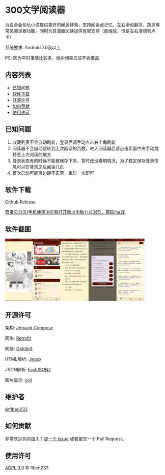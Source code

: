 # 300文学阅读器

为百合会论坛小说提供更好的阅读体验，支持阅读点记忆、左右滑动翻页、跳页等常见阅读器功能，同时为其漫画阅读提供有限支持（能缩放，但是左右滑动有点卡）

系统要求: Android 7.0及以上

PS: 因为平时事情比较多，维护频率应该不会很高

## 内容列表

- [已知问题](#已知问题)
- [软件下载](#软件下载)
- [开源许可](#开源许可)
- [如何贡献](#如何贡献)
- [使用许可](#使用许可)

## 已知问题

1. 收藏列表不会自动刷新，登录后请手动点击右上角刷新
2. 阅读器不会自动跳转到上次阅读的页数，进入阅读器后请点击页面中央手动跳转至上次阅读的地方
3. 登录状态有的时候不能被保存下来，暂时还没查明情况，为了稳定保存登录信息可以在登录之后阅读几页
4. 首次启动可能页边距不正常，重启一次即可

## 软件下载

[Github Release](https://github.com/flben233/YamiboReader/releases)

[蓝奏云分流(手机使用浏览器打开后以电脑方式浏览，密码:he2j)](https://wwqx.lanzoul.com/b04371uhi)

## 软件截图

<div style="display: flex">
  <img src="screenshots/1705249279177.jpg" width="18%"/>
  <img src="screenshots/1705249279198.jpg" width="18%"/>
  <img src="screenshots/1705249279219.jpg" width="18%"/>
  <img src="screenshots/1705249279240.jpg" width="18%"/>
  <img src="screenshots/1705249279266.jpg" width="18%"/>
</div>

## 开源许可

架构: [Jetpack Compose](https://developer.android.com/jetpack/compose)

网络: [Retrofit](https://github.com/square/retrofit)

网络: [Okhttp3](https://github.com/square/okhttp)

HTML解析: [Jsoup](https://github.com/jhy/jsoup)

JSON解析: [FastJSON2](https://github.com/alibaba/fastjson2)

图片显示: [coil](https://github.com/coil-kt/coil)

## 维护者

[@flben233](https://github.com/flben233)

## 如何贡献

非常欢迎你的加入！[提一个 Issue](https://github.com/flben233/YamiboReader/issues/new) 或者提交一个 Pull Request。

## 使用许可

[AGPL 3.0](LICENSE) © flben233

